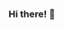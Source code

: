 ### Hi there! 👋

<!--
**zouazo/zouazo** is a ✨ _special_ ✨ repository because its `README.md` (this file) appears on your GitHub profile.

I'm Yasser Tahiri, Also known as Yezz123, a Software Engineer, Comedian 🤡 by day, OSS 🛠 by night.

- 🔭 I’m currently working on ...
- 🌱 Python / JavaScript / C++ .

- 💬 Ask me about ...
- 📫 How to reach me: ...
- 😄 Pronouns: ...
- ⚡ Fun fact: ...
-->
